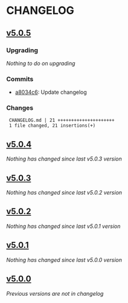 # CHANGELOG

## [v5.0.5](https://github.com/softspring/media-bundle/releases/tag/v5.0.5)

### Upgrading

*Nothing to do on upgrading*

### Commits

- [a8034c6](https://github.com/softspring/media-bundle/commit/a8034c6c0d925b228bbb4179e7b18d64184708bd): Update changelog

### Changes

```
 CHANGELOG.md | 21 +++++++++++++++++++++
 1 file changed, 21 insertions(+)
```

## [v5.0.4](https://github.com/softspring/media-bundle/releases/tag/v5.0.4)

*Nothing has changed since last v5.0.3 version*

## [v5.0.3](https://github.com/softspring/media-bundle/releases/tag/v5.0.3)

*Nothing has changed since last v5.0.2 version*

## [v5.0.2](https://github.com/softspring/media-bundle/releases/tag/v5.0.2)

*Nothing has changed since last v5.0.1 version*

## [v5.0.1](https://github.com/softspring/media-bundle/releases/tag/v5.0.1)

*Nothing has changed since last v5.0.0 version*

## [v5.0.0](https://github.com/softspring/media-bundle/releases/tag/v5.0.0)

*Previous versions are not in changelog*
